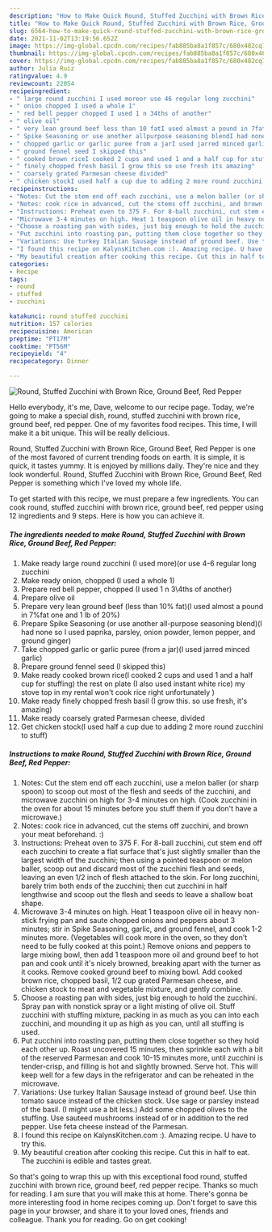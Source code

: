 ```yaml
---
description: "How to Make Quick Round, Stuffed Zucchini with Brown Rice, Ground Beef, Red Pepper"
title: "How to Make Quick Round, Stuffed Zucchini with Brown Rice, Ground Beef, Red Pepper"
slug: 6564-how-to-make-quick-round-stuffed-zucchini-with-brown-rice-ground-beef-red-pepper
date: 2021-11-02T13:19:56.652Z
image: https://img-global.cpcdn.com/recipes/fab885ba8a1f857c/680x482cq70/round-stuffed-zucchini-with-brown-rice-ground-beef-red-pepper-recipe-main-photo.jpg
thumbnail: https://img-global.cpcdn.com/recipes/fab885ba8a1f857c/680x482cq70/round-stuffed-zucchini-with-brown-rice-ground-beef-red-pepper-recipe-main-photo.jpg
cover: https://img-global.cpcdn.com/recipes/fab885ba8a1f857c/680x482cq70/round-stuffed-zucchini-with-brown-rice-ground-beef-red-pepper-recipe-main-photo.jpg
author: Julia Ruiz
ratingvalue: 4.9
reviewcount: 22054
recipeingredient:
- " large round zucchini I used moreor use 46 regular long zucchini"
- " onion chopped I used a whole 1"
- " red bell pepper chopped I used 1 n 34ths of another"
- " olive oil"
- " very lean ground beef less than 10 fatI used almost a pound in 7fat one and 1 lb of 20"
- " Spike Seasoning or use another allpurpose seasoning blendI had none so I used paprika parsley onion powder lemon pepper and ground ginger"
- " chopped garlic or garlic puree from a jarI used jarred minced garlic"
- " ground fennel seed I skipped this"
- " cooked brown riceI cooked 2 cups and used 1 and a half cup for stuffing the rest on plate I also used instant white rice my stove top in my rental wont cook rice right unfortunately "
- " finely chopped fresh basil I grow this so use fresh its amazing"
- " coarsely grated Parmesan cheese divided"
- " chicken stockI used half a cup due to adding 2 more round zucchini to stuff"
recipeinstructions:
- "Notes: Cut the stem end off each zucchini, use a melon baller (or sharp spoon) to scoop out most of the flesh and seeds of the zucchini, and microwave zucchini on high for 3-4 minutes on high. (Cook zucchini in the oven for about 15 minutes before you stuff them if you don&#39;t have a microwave.)"
- "Notes: cook rice in advanced, cut the stems off zucchini, and brown your meat beforehand. :)"
- "Instructions: Preheat oven to 375 F. For 8-ball zucchini, cut stem end off each zucchini to create a flat surface that&#39;s just slightly smaller than the largest width of the zucchini; then using a pointed teaspoon or melon baller, scoop out and discard most of the zucchini flesh and seeds, leaving an even 1/2 inch of flesh attached to the skin. For long zucchini, barely trim both ends of the zucchini; then cut zucchini in half lengthwise and scoop out the flesh and seeds to leave a shallow boat shape."
- "Microwave 3-4 minutes on high. Heat 1 teaspoon olive oil in heavy non-stick frying pan and saute chopped onions and peppers about 3 minutes; stir in Spike Seasoning, garlic, and ground fennel, and cook 1-2 minutes more. (Vegetables will cook more in the oven, so they don&#39;t need to be fully cooked at this point.) Remove onions and peppers to large mixing bowl, then add 1 teaspoon more oil and ground beef to hot pan and cook until it&#39;s nicely browned, breaking apart with the turner as it cooks. Remove cooked ground beef to mixing bowl. Add cooked brown rice, chopped basil, 1/2 cup grated Parmesan cheese, and chicken stock to meat and vegetable mixture, and gently combine."
- "Choose a roasting pan with sides, just big enough to hold the zucchini. Spray pan with nonstick spray or a light misting of olive oil. Stuff zucchini with stuffing mixture, packing in as much as you can into each zucchini, and mounding it up as high as you can, until all stuffing is used."
- "Put zucchini into roasting pan, putting them close together so they hold each other up. Roast uncovered 15 minutes, then sprinkle each with a bit of the reserved Parmesan and cook 10-15 minutes more, until zucchini is tender-crisp, and filling is hot and slightly browned. Serve hot. This will keep well for a few days in the refrigerator and can be reheated in the microwave."
- "Variations: Use turkey Italian Sausage instead of ground beef. Use thin tomato sauce instead of the chicken stock. Use sage or parsley instead of the basil. (I might use a bit less.) Add some chopped olives to the stuffing. Use sauteed mushrooms instead of or in addition to the red pepper. Use feta cheese instead of the Parmesan."
- "I found this recipe on KalynsKitchen.com :). Amazing recipe. U have to try this."
- "My beautiful creation after cooking this recipe. Cut this in half to eat. The zucchini is edible and tastes great."
categories:
- Recipe
tags:
- round
- stuffed
- zucchini

katakunci: round stuffed zucchini 
nutrition: 157 calories
recipecuisine: American
preptime: "PT17M"
cooktime: "PT56M"
recipeyield: "4"
recipecategory: Dinner

---
```



![Round, Stuffed Zucchini with Brown Rice, Ground Beef, Red Pepper](https://img-global.cpcdn.com/recipes/fab885ba8a1f857c/680x482cq70/round-stuffed-zucchini-with-brown-rice-ground-beef-red-pepper-recipe-main-photo.jpg)

Hello everybody, it's me, Dave, welcome to our recipe page. Today, we're going to make a special dish, round, stuffed zucchini with brown rice, ground beef, red pepper. One of my favorites food recipes. This time, I will make it a bit unique. This will be really delicious.



Round, Stuffed Zucchini with Brown Rice, Ground Beef, Red Pepper is one of the most favored of current trending foods on earth. It is simple, it is quick, it tastes yummy. It is enjoyed by millions daily. They're nice and they look wonderful. Round, Stuffed Zucchini with Brown Rice, Ground Beef, Red Pepper is something which I've loved my whole life.


To get started with this recipe, we must prepare a few ingredients. You can cook round, stuffed zucchini with brown rice, ground beef, red pepper using 12 ingredients and 9 steps. Here is how you can achieve it.

<!--inarticleads1-->

##### The ingredients needed to make Round, Stuffed Zucchini with Brown Rice, Ground Beef, Red Pepper:

1. Make ready  large round zucchini (I used more)(or use 4-6 regular long zucchini
1. Make ready  onion, chopped (I used a whole 1)
1. Prepare  red bell pepper, chopped (I used 1 n 3\4ths of another)
1. Prepare  olive oil
1. Prepare  very lean ground beef (less than 10% fat)(I used almost a pound in 7%fat one and 1 lb of 20%)
1. Prepare  Spike Seasoning (or use another all-purpose seasoning blend)(I had none so I used paprika, parsley, onion powder, lemon pepper, and ground ginger)
1. Take  chopped garlic or garlic puree (from a jar)(I used jarred minced garlic)
1. Prepare  ground fennel seed (I skipped this)
1. Make ready  cooked brown rice(I cooked 2 cups and used 1 and a half cup for stuffing) the rest on plate (I also used instant white rice) my stove top in my rental won&#39;t cook rice right unfortunately )
1. Make ready  finely chopped fresh basil (I grow this. so use fresh, it&#39;s amazing)
1. Make ready  coarsely grated Parmesan cheese, divided
1. Get  chicken stock(I used half a cup due to adding 2 more round zucchini to stuff)




<!--inarticleads2-->

##### Instructions to make Round, Stuffed Zucchini with Brown Rice, Ground Beef, Red Pepper:

1. Notes: Cut the stem end off each zucchini, use a melon baller (or sharp spoon) to scoop out most of the flesh and seeds of the zucchini, and microwave zucchini on high for 3-4 minutes on high. (Cook zucchini in the oven for about 15 minutes before you stuff them if you don&#39;t have a microwave.)
1. Notes: cook rice in advanced, cut the stems off zucchini, and brown your meat beforehand. :)
1. Instructions: Preheat oven to 375 F. For 8-ball zucchini, cut stem end off each zucchini to create a flat surface that&#39;s just slightly smaller than the largest width of the zucchini; then using a pointed teaspoon or melon baller, scoop out and discard most of the zucchini flesh and seeds, leaving an even 1/2 inch of flesh attached to the skin. For long zucchini, barely trim both ends of the zucchini; then cut zucchini in half lengthwise and scoop out the flesh and seeds to leave a shallow boat shape.
1. Microwave 3-4 minutes on high. Heat 1 teaspoon olive oil in heavy non-stick frying pan and saute chopped onions and peppers about 3 minutes; stir in Spike Seasoning, garlic, and ground fennel, and cook 1-2 minutes more. (Vegetables will cook more in the oven, so they don&#39;t need to be fully cooked at this point.) Remove onions and peppers to large mixing bowl, then add 1 teaspoon more oil and ground beef to hot pan and cook until it&#39;s nicely browned, breaking apart with the turner as it cooks. Remove cooked ground beef to mixing bowl. Add cooked brown rice, chopped basil, 1/2 cup grated Parmesan cheese, and chicken stock to meat and vegetable mixture, and gently combine.
1. Choose a roasting pan with sides, just big enough to hold the zucchini. Spray pan with nonstick spray or a light misting of olive oil. Stuff zucchini with stuffing mixture, packing in as much as you can into each zucchini, and mounding it up as high as you can, until all stuffing is used.
1. Put zucchini into roasting pan, putting them close together so they hold each other up. Roast uncovered 15 minutes, then sprinkle each with a bit of the reserved Parmesan and cook 10-15 minutes more, until zucchini is tender-crisp, and filling is hot and slightly browned. Serve hot. This will keep well for a few days in the refrigerator and can be reheated in the microwave.
1. Variations: Use turkey Italian Sausage instead of ground beef. Use thin tomato sauce instead of the chicken stock. Use sage or parsley instead of the basil. (I might use a bit less.) Add some chopped olives to the stuffing. Use sauteed mushrooms instead of or in addition to the red pepper. Use feta cheese instead of the Parmesan.
1. I found this recipe on KalynsKitchen.com :). Amazing recipe. U have to try this.
1. My beautiful creation after cooking this recipe. Cut this in half to eat. The zucchini is edible and tastes great.




So that's going to wrap this up with this exceptional food round, stuffed zucchini with brown rice, ground beef, red pepper recipe. Thanks so much for reading. I am sure that you will make this at home. There's gonna be more interesting food in home recipes coming up. Don't forget to save this page in your browser, and share it to your loved ones, friends and colleague. Thank you for reading. Go on get cooking!
